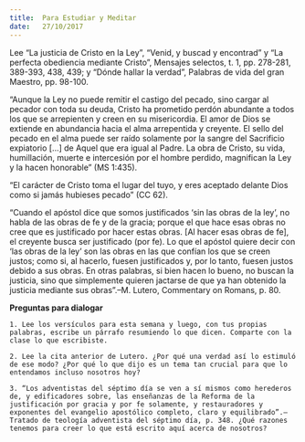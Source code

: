 ```yaml
---
title:  Para Estudiar y Meditar
date:   27/10/2017
---
```


Lee “La justicia de Cristo en la Ley”, “Venid, y buscad y encontrad” y “La perfecta obediencia mediante Cristo”, Mensajes selectos, t. 1, pp. 278-281, 389-393, 438, 439; y “Dónde hallar la verdad”, Palabras de vida del gran Maestro, pp. 98-100.

“Aunque la Ley no puede remitir el castigo del pecado, sino cargar al pecador con toda su deuda, Cristo ha prometido perdón abundante a todos los que se arrepienten y creen en su misericordia. El amor de Dios se extiende en abundancia hacia el alma arrepentida y creyente. El sello del pecado en el alma puede ser raído solamente por la sangre del Sacrificio expiatorio [...] de Aquel que era igual al Padre. La obra de Cristo, su vida, humillación, muerte e intercesión por el hombre perdido, magnifican la Ley y la hacen honorable” (MS 1:435).

“El carácter de Cristo toma el lugar del tuyo, y eres aceptado delante Dios como si jamás hubieses pecado” (CC 62).

“Cuando el apóstol dice que somos justificados ‘sin las obras de la ley’, no habla de las obras de fe y de la gracia; porque el que hace esas obras no cree que es justificado por hacer estas obras. [Al hacer esas obras de fe], el creyente busca ser justificado (por fe). Lo que el apóstol quiere decir con ‘las obras de la ley’ son las obras en las que confían los que se creen justos; como si, al hacerlo, fuesen justificados y, por lo tanto, fuesen justos debido a sus obras. En otras palabras, si bien hacen lo bueno, no buscan la justicia, sino que simplemente quieren jactarse de que ya han obtenido la justicia mediante sus obras”.–M. Lutero, Commentary on Romans, p. 80.

**Preguntas para dialogar**

`1. Lee los versículos para esta semana y luego, con tus propias palabras, escribe un párrafo resumiendo lo que dicen. Comparte con la clase lo que escribiste.`

`2. Lee la cita anterior de Lutero. ¿Por qué una verdad así lo estimuló de ese modo? ¿Por qué lo que dijo es un tema tan crucial para que lo entendamos incluso nosotros hoy?`

`3. “Los adventistas del séptimo día se ven a sí mismos como herederos de, y edificadores sobre, las enseñanzas de la Reforma de la justificación por gracia y por fe solamente, y restauradores y exponentes del evangelio apostólico completo, claro y equilibrado”.–Tratado de teología adventista del séptimo día, p. 348. ¿Qué razones tenemos para creer lo que está escrito aquí acerca de nosotros?`